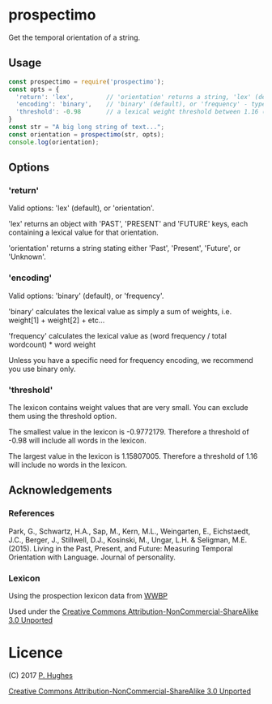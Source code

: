 # prospectimo

Get the temporal orientation of a string.

## Usage
```Javascript
const prospectimo = require('prospectimo');
const opts = {
  'return': 'lex',         // 'orientation' returns a string, 'lex' (default) returns object of lexical values
  'encoding': 'binary',    // 'binary' (default), or 'frequency' - type of word encoding to use.
  'threshold': -0.98       // a lexical weight threshold between 1.16 (include nothing), and -0.98 (include everything, default)
}
const str = "A big long string of text...";
const orientation = prospectimo(str, opts);
console.log(orientation);
```

## Options

### 'return'

Valid options: 'lex' (default), or 'orientation'.

'lex' returns an object with 'PAST', 'PRESENT' and 'FUTURE' keys, each containing a lexical value for that orientation.

'orientation' returns a string stating either 'Past', 'Present', 'Future', or 'Unknown'.

### 'encoding'

Valid options: 'binary' (default), or 'frequency'.

'binary' calculates the lexical value as simply a sum of weights, i.e. weight[1] + weight[2] + etc...

'frequency' calculates the lexical value as (word frequency / total wordcount) * word weight

Unless you have a specific need for frequency encoding, we recommend you use binary only.

### 'threshold'

The lexicon contains weight values that are very small. You can exclude them using the threshold option.

The smallest value in the lexicon is -0.9772179. Therefore a threshold of -0.98 will include all words in the lexicon.

The largest value in the lexicon is 1.15807005. Therefore a threshold of 1.16 will include no words in the lexicon.

## Acknowledgements

### References
Park, G., Schwartz, H.A., Sap, M., Kern, M.L., Weingarten, E., Eichstaedt, J.C., Berger, J., Stillwell, D.J., Kosinski, M., Ungar, L.H. & Seligman, M.E. (2015). Living in the Past, Present, and Future: Measuring Temporal Orientation with Language. Journal of personality.

### Lexicon
Using the prospection lexicon data from [WWBP](http://www.wwbp.org/lexica.html)

Used under the [Creative Commons Attribution-NonCommercial-ShareAlike 3.0 Unported](http://creativecommons.org/licenses/by-nc-sa/3.0/)

# Licence
(C) 2017 [P. Hughes](www.phugh.es)

[Creative Commons Attribution-NonCommercial-ShareAlike 3.0 Unported](http://creativecommons.org/licenses/by-nc-sa/3.0/)
